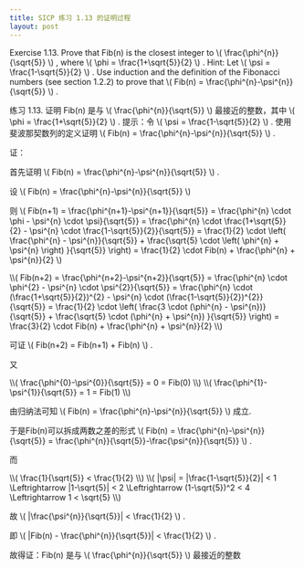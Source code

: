 ```yaml
---
title: SICP 练习 1.13 的证明过程
layout: post
---
```


Exercise 1.13.  Prove that Fib(n) is the closest integer to 
<span class="math">
\\(
\frac{\phi^{n}}{\sqrt{5}}
\\)
</span>
, where
<span class="math">
\\(
\phi = \frac{1+\sqrt{5}}{2}
\\)
</span>
. Hint: Let 
<span class="math">
\\(
\psi = \frac{1-\sqrt{5}}{2}
\\)
</span>
. Use induction and the definition of the Fibonacci numbers (see section 1.2.2) to prove that 
<span class="math">
\\(
Fib(n) = \frac{\phi^{n}-\psi^{n}}{\sqrt{5}}
\\)
</span>
.

练习 1.13.  证明 Fib(n) 是与
<span class="math">
\\(
\frac{\phi^{n}}{\sqrt{5}}
\\)
</span>
最接近的整数，其中
<span class="math">
\\(
\phi = \frac{1+\sqrt{5}}{2}
\\)
</span>
. 提示：令
<span class="math">
\\(
\psi = \frac{1-\sqrt{5}}{2}
\\)
</span>
. 使用斐波那契数列的定义证明
<span class="math">
\\(
Fib(n) = \frac{\phi^{n}-\psi^{n}}{\sqrt{5}}
\\)
</span>
.

证：

首先证明 
<span class="math">
\\(
Fib(n) = \frac{\phi^{n}-\psi^{n}}{\sqrt{5}}
\\)
</span>
.

设
<span class="math">
\\(
Fib(n) = \frac{\phi^{n}-\psi^{n}}{\sqrt{5}}
\\)
</span>

则
<span class="math">
\\(
Fib(n+1) 
= \frac{\phi^{n+1}-\psi^{n+1}}{\sqrt{5}} 
= \frac{\phi^{n} \cdot \phi - \psi^{n} \cdot \psi}{\sqrt{5}} 
= \frac{\phi^{n} \cdot \frac{1+\sqrt{5}}{2} - \psi^{n} \cdot \frac{1-\sqrt{5}}{2}}{\sqrt{5}} 
= \frac{1}{2} \cdot \left( \frac{\phi^{n} - \psi^{n}}{\sqrt{5}} + \frac{\sqrt{5} \cdot \left( \phi^{n} + \psi^{n} \right) }{\sqrt{5}} \right)
= \frac{1}{2} \cdot Fib(n) + \frac{\phi^{n} + \psi^{n}}{2}
\\)
</span>

<span class="math">
\\(
Fib(n+2) 
= \frac{\phi^{n+2}-\psi^{n+2}}{\sqrt{5}} 
= \frac{\phi^{n} \cdot \phi^{2} - \psi^{n} \cdot \psi^{2}}{\sqrt{5}} 
= \frac{\phi^{n} \cdot (\frac{1+\sqrt{5}}{2})^{2} - \psi^{n} \cdot (\frac{1-\sqrt{5}}{2})^{2}}{\sqrt{5}} 
= \frac{1}{2} \cdot \left( \frac{3 \cdot (\phi^{n} - \psi^{n})}{\sqrt{5}} + \frac{\sqrt{5} \cdot (\phi^{n} + \psi^{n}) }{\sqrt{5}} \right)
= \frac{3}{2} \cdot Fib(n) + \frac{\phi^{n} + \psi^{n}}{2}
\\)
</span>

可证
<span class="math">
\\(
Fib(n+2) = Fib(n+1) + Fib(n)
\\)
</span>
.

又

<span class="math">
\\(
\frac{\phi^{0}-\psi^{0}}{\sqrt{5}} = 0 = Fib(0)
\\)
</span>

<span class="math">
\\(
\frac{\phi^{1}-\psi^{1}}{\sqrt{5}} = 1 = Fib(1)
\\)
</span>

由归纳法可知 
<span class="math">
\\(
Fib(n) = \frac{\phi^{n}-\psi^{n}}{\sqrt{5}}
\\)
</span>
成立.

于是Fib(n)可以拆成两数之差的形式
<span class="math">
\\(
Fib(n) = \frac{\phi^{n}-\psi^{n}}{\sqrt{5}} = \frac{\phi^{n}}{\sqrt{5}}-\frac{\psi^{n}}{\sqrt{5}}
\\)
</span>
.

而

<span class="math">
\\(
\frac{1}{\sqrt{5}} < \frac{1}{2}
\\)
</span>

<span class="math">
\\(
|\psi| = |\frac{1-\sqrt{5}}{2}| < 1 \Leftrightarrow |1-\sqrt{5}| < 2 \Leftrightarrow (1-\sqrt{5})^2 < 4 \Leftrightarrow 1 < \sqrt{5}
\\)
</span>

故
<span class="math">
\\(
|\frac{\psi^{n}}{\sqrt{5}}| < \frac{1}{2}
\\)
</span>
.

即
<span class="math">
\\(
|Fib(n) - \frac{\phi^{n}}{\sqrt{5}}| < \frac{1}{2}
\\)
</span>
.

故得证：Fib(n) 是与 
<span class="math">
\\(
\frac{\phi^{n}}{\sqrt{5}}
\\)
</span>
最接近的整数

